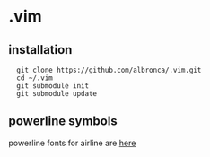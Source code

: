 # .vim

## installation
```
  git clone https://github.com/albronca/.vim.git
  cd ~/.vim
  git submodule init
  git submodule update
```

## powerline symbols
powerline fonts for airline are [here](https://github.com/powerline/fonts)
